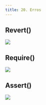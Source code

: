 ```yaml
---
title: 20. Erros
---
```


## Revert()

![](<../assets/image(30).png>)

## Require()

![](<../assets/image(2).png>)

## Assert()

![](<../assets/image(68).png>)
